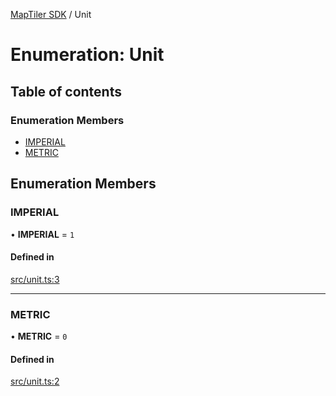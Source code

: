 [MapTiler SDK](../README.md) / Unit

# Enumeration: Unit

## Table of contents

### Enumeration Members

- [IMPERIAL](Unit.md#imperial)
- [METRIC](Unit.md#metric)

## Enumeration Members

### IMPERIAL

• **IMPERIAL** = ``1``

#### Defined in

[src/unit.ts:3](https://github.com/maptiler/maptiler-sdk-js/blob/69bdddc/src/unit.ts#L3)

___

### METRIC

• **METRIC** = ``0``

#### Defined in

[src/unit.ts:2](https://github.com/maptiler/maptiler-sdk-js/blob/69bdddc/src/unit.ts#L2)
